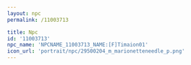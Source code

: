 ```yaml
---
layout: npc
permalink: /11003713

title: Npc
id: '11003713'
npc_name: 'NPCNAME_11003713_NAME:[F]Timaion01'
icon_url: 'portrait/npc/29500204_m_marionetteneedle_p.png'
---
```

